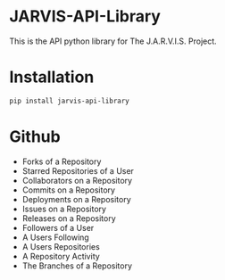 # JARVIS-API-Library
This is the API python library for The J.A.R.V.I.S. Project.

# Installation

```bash
pip install jarvis-api-library
```


# Github
 - Forks of a Repository
 - Starred Repositories of a User
 - Collaborators on a Repository
 - Commits on a Repository
 - Deployments on a Repository
 - Issues on a Repository
 - Releases on a Repository
 - Followers of a User
 - A Users Following
 - A Users Repositories
 - A Repository Activity
 - The Branches of a Repository
